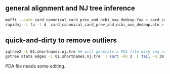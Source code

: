 ## general alignment and NJ tree inference 
```bash
mafft --auto card_canonical_card_prev_and_ncbi_oxa_dedeup.faa > card_canonical_card_prev_and_ncbi_oxa_dedeup.aln
rapidnj -i fa -t d  card_canonical_card_prev_and_ncbi_oxa_dedeup.aln > card_canonical_card_prev_and_ncbi_oxa_dedeup.nj.tre
```

## quick-and-dirty to remove outliers 
```bash
iqtree2 -k 01.shortnames.nj.tre ## will generate a PDA file with seq names etc.
gotree stats edges -i 01.shortnames.nj.tre  | sort -nk 3  | tail -n 30 | cut -f 9 | sort | uniq >> 01.shortnames.nj.tre.pda
```
PDA file needs some editing.
